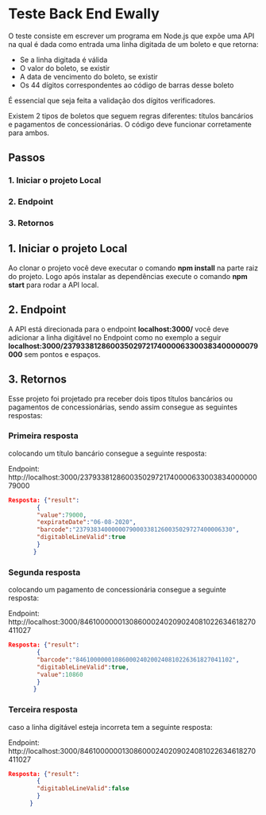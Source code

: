 # Teste Back End Ewally

O teste consiste em escrever um programa em Node.js que expõe uma API na qual é dada como entrada uma linha digitada de um boleto e que retorna:
- Se a linha digitada é válida
- O valor do boleto, se existir
- A data de vencimento do boleto, se existir
- Os 44 dígitos correspondentes ao código de barras desse boleto

É essencial que seja feita a validação dos dígitos verificadores.

Existem 2 tipos de boletos que seguem regras diferentes: títulos bancários e pagamentos de concessionárias. O código deve funcionar corretamente para ambos.

## Passos

### 1. Iniciar o projeto Local
### 2. Endpoint
### 3. Retornos

## 1. Iniciar o projeto Local

Ao clonar o projeto você deve executar o comando **npm install** na parte raiz do projeto. Logo após instalar as dependências execute o comando **npm start** para rodar a API local.

## 2. Endpoint

A API está direcionada para o endpoint **localhost:3000/** você deve adicionar a linha digitável no Endpoint como no exemplo a seguir **localhost:3000/23793381286003502972174000063300383400000079000** sem pontos e espaços.

## 3. Retornos

Esse projeto foi projetado pra receber dois tipos títulos bancários ou pagamentos de concessionárias, sendo assim consegue as seguintes respostas:

### Primeira resposta

colocando um título bancário consegue a seguinte resposta:

Endpoint: http://localhost:3000/23793381286003502972174000063300383400000079000

```json
Resposta: {"result":
		{
		"value":79000,
		"expirateDate":"06-08-2020",
		"barcode":"23793834000000790003381260035029727400006330",
		"digitableLineValid":true
		}
	   } 
```

### Segunda resposta

colocando um pagamento de concessionária consegue a seguinte resposta:

Endpoint: http://localhost:3000/846100000013086000240209024081022634618270411027

```json
Resposta: {"result":
		{
		"barcode":"84610000001086000240200240810226361827041102",
		"digitableLineValid":true,
		"value":10860
		}
	   } 
```

### Terceira resposta

caso a linha digitável esteja incorreta tem a seguinte resposta:

Endpoint: http://localhost:3000/846100000013086000240209024081022634618270411027

```json
Resposta: {"result":
		{
		"digitableLineValid":false
		}
	  }
```
